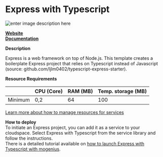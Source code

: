 ﻿# Express with Typescript

![enter image description here](https://api.mogenius.com/file/id/2675ee2a-ff3d-4541-a568-33f7cbdf9c7a)

**[Website](https://expressjs.com)**  
**[Documentation](https://expressjs.com/en/starter/installing.html)**  

**Description**

Express is a web framework on top of Node.js. This template creates a boilerplate Express project that relies on Typescript instead of Javascript (source: github.com/ljlm0402/typescript-express-starter).

**Resource Requirements**

||CPU (Core)|RAM (MB)  |Temp. storage (MB)|
|--|--|--|--|
| Minimum | 0,2 |64| 100 |

[Learn more about how to manage resources for services](./../../development/resources.md)

**How to deploy**  
To initiate an Express project, you can add it as a service to your cloudspace. Select Express with Typescript from the service library and follow the instructions.  
There is a detailed tutorial available on [how to launch Express with Typescript with mogenius](./../../tutorials/how-to-deploy-express-in-the-cloud.md).

